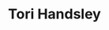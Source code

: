---
title: "Tori Handsley"
summary: "British harpist"
image: "tori-handsley.jpg"
apple_music_artist_url: "https://music.apple.com/gb/artist/tori-handsley/1503046976"
---